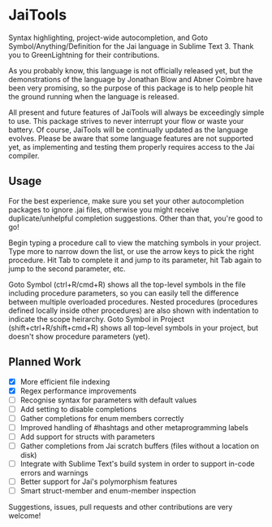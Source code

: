 # JaiTools

Syntax highlighting, project-wide autocompletion, and Goto Symbol/Anything/Definition for the Jai language in Sublime Text 3. Thank you to GreenLightning for their contributions.

As you probably know, this language is not officially released yet, but the demonstrations of the language by Jonathan Blow and Abner Coimbre have been very promising, so the purpose of this package is to help people hit the ground running when the language is released.

All present and future features of JaiTools will always be exceedingly simple to use. This package strives to never interrupt your flow or waste your battery. Of course, JaiTools will be continually updated as the language evolves. Please be aware that some language features are not supported yet, as implementing and testing them properly requires access to the Jai compiler.

## Usage

For the best experience, make sure you set your other autocompletion packages to ignore .jai files, otherwise you might receive duplicate/unhelpful completion suggestions. Other than that, you're good to go!

Begin typing a procedure call to view the matching symbols in your project. Type more to narrow down the list, or use the arrow keys to pick the right procedure. Hit Tab to complete it and jump to its parameter, hit Tab again to jump to the second parameter, etc.

Goto Symbol (ctrl+R/cmd+R) shows all the top-level symbols in the file including procedure parameters, so you can easily tell the difference between multiple overloaded procedures. Nested procedures (procedures defined locally inside other procedures) are also shown with indentation to indicate the scope heirarchy. Goto Symbol in Project (shift+ctrl+R/shift+cmd+R) shows all top-level symbols in your project, but doesn't show procedure parameters (yet).

## Planned Work

- [x] More efficient file indexing
- [x] Regex performance improvements
- [ ] Recognise syntax for parameters with default values
- [ ] Add setting to disable completions
- [ ] Gather completions for enum members correctly
- [ ] Improved handling of #hashtags and other metaprogramming labels
- [ ] Add support for structs with parameters
- [ ] Gather completions from Jai scratch buffers (files without a location on disk)
- [ ] Integrate with Sublime Text's build system in order to support in-code errors and warnings
- [ ] Better support for Jai's polymorphism features
- [ ] Smart struct-member and enum-member inspection

Suggestions, issues, pull requests and other contributions are very welcome!


